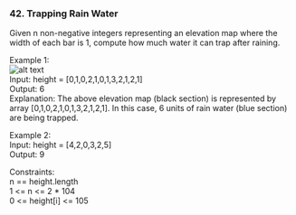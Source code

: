 <h3>42. Trapping Rain Water</h3>

Given n non-negative integers representing an elevation map where the width of each bar is 1, compute how much water it can trap after raining.

Example 1:  
![alt text](https://assets.leetcode.com/uploads/2018/10/22/rainwatertrap.png)  
Input: height = [0,1,0,2,1,0,1,3,2,1,2,1]  
Output: 6  
Explanation: The above elevation map (black section) is represented by array [0,1,0,2,1,0,1,3,2,1,2,1]. In this case, 6 units of rain water (blue section) are being trapped.  

Example 2:  
Input: height = [4,2,0,3,2,5]  
Output: 9  
 
Constraints:  
n == height.length  
1 <= n <= 2 * 104  
0 <= height[i] <= 105  
